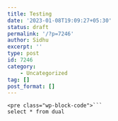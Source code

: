 ```yaml
---
title: Testing
date: '2023-01-08T19:09:27+05:30'
status: draft
permalink: '/?p=7246'
author: Sidhu
excerpt: ''
type: post
id: 7246
category:
    - Uncategorized
tag: []
post_format: []
---
```

```
<pre class="wp-block-code">```
select * from dual
```
```